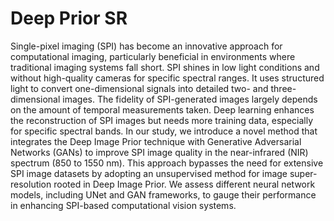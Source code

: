 # Deep Prior SR

Single-pixel imaging (SPI) has become an innovative approach for computational imaging, particularly beneficial in environments where traditional imaging systems fall short. SPI shines in low light conditions and 
without high-quality cameras for specific spectral ranges. It uses structured light to convert one-dimensional signals into detailed two- and three-dimensional images. The fidelity of SPI-generated images 
largely depends on the amount of temporal measurements taken. Deep learning enhances the reconstruction of SPI images but needs more training data, especially for specific spectral bands. In our study, we introduce a novel  method that integrates the Deep Image Prior technique with Generative Adversarial Networks (GANs) to improve SPI image quality in the near-infrared (NIR) spectrum  (850 to 1550 nm). This approach bypasses the need for extensive SPI image datasets by adopting an unsupervised method for image super-resolution rooted in Deep Image Prior.  We assess different neural  network models, including UNet and GAN frameworks, to gauge their performance in enhancing SPI-based computational vision systems.
